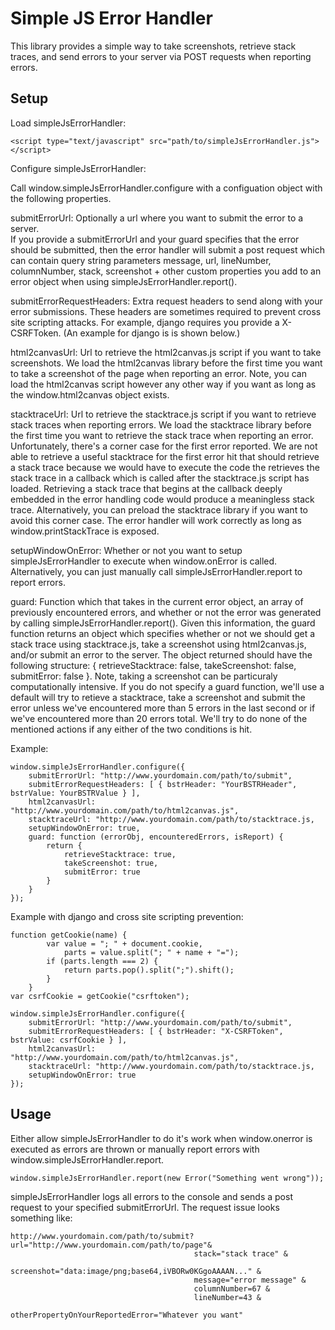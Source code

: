 Simple JS Error Handler
======================
This library provides a simple way to take screenshots, retrieve stack traces, and send errors to your server via POST requests when reporting errors.

## Setup

Load simpleJsErrorHandler:
```
<script type="text/javascript" src="path/to/simpleJsErrorHandler.js"></script>
```

Configure simpleJsErrorHandler:

Call window.simpleJsErrorHandler.configure with a configuation object with the following properties.

submitErrorUrl: 				Optionally a url where you want to submit the error to a server.  
 								If you provide a submitErrorUrl and your guard specifies that the 
 								error should be submitted, then the error handler will submit a post 
 								request which can contain query string parameters message, url, 
 								lineNumber, columnNumber, stack, screenshot + other custom properties 
 								you add to an error object when using simpleJsErrorHandler.report().
 	
 submitErrorRequestHeaders: 	Extra request headers to send along with your error submissions.  These
                                headers are sometimes required to prevent cross site scripting attacks.  For
                                example, django requires you provide a X-CSRFToken.  (An example for django is
                                is shown below.)
 
 html2canvasUrl: 				Url to retrieve the html2canvas.js script if you want to take screenshots.
 								We load the html2canvas library before the first time you want to take a 
 								screenshot of the page when reporting an error.  Note, you can load
 								the html2canvas script however any other way if you want as long as the
 								window.html2canvas object exists.
 
 stacktraceUrl: 				Url to retrieve the stacktrace.js script if you want to retrieve stack traces
 								when reporting errors.  We load the stacktrace library before the first time 
 								you want to retrieve the stack trace when reporting an error.  Unfortunately,
 								there's a corner case for the first error reported.  We are not able to retrieve
 								a useful stacktrace for the first error hit that should retrieve a stack trace
 								because we would have to execute the code the retrieves the stack trace in a callback
 								which is called after the stacktrace.js script has loaded.  Retrieving a stack trace
 								that begins at the callback deeply embedded in the error handling code would produce 
 								a meaningless stack trace.  Alternatively, you can preload the stacktrace library
 								if you want to avoid this corner case.  The error handler will work correctly as long
 								as window.printStackTrace is exposed.
 
 setupWindowOnError: 			Whether or not you want to setup simpleJsErrorHandler to execute when window.onError
 								is called.  Alternatively, you can just manually call simpleJsErrorHandler.report to 
 								report errors.
 
 guard: 						Function which that takes in the current error object, an array of previously encountered errors, and whether or 
          						not the error was generated by calling simpleJsErrorHandler.report().  Given this information, the guard function returns
          						an object which specifies whether or not we should get a stack trace using stacktrace.js, take a screenshot using
          						html2canvas.js, and/or submit an error to the server.  The object returned should have the following structure:
          						{ retrieveStacktrace: false, takeScreenshot: false, submitError: false }.  Note, taking a screenshot can be 
          						particuraly computationally intensive.  If you do not specify a guard function, we'll use a default will try to 
          						retieve a stacktrace, take a screenshot and submit the error unless we've encountered more than 5 errors in the 
          						last second or if we've encountered more than 20 errors total.  We'll try to do none of the mentioned actions if 
          						any either of the two conditions is hit.


Example:

```
window.simpleJsErrorHandler.configure({ 
	submitErrorUrl: "http://www.yourdomain.com/path/to/submit",
	submitErrorRequestHeaders: [ { bstrHeader: "YourBSTRHeader", bstrValue: YourBSTRValue } ],
	html2canvasUrl: "http://www.yourdomain.com/path/to/html2canvas.js",
	stacktraceUrl: "http://www.yourdomain.com/path/to/stacktrace.js,
	setupWindowOnError: true,
    guard: function (errorObj, encounteredErrors, isReport) {
        return {
            retrieveStacktrace: true,
            takeScreenshot: true,
            submitError: true
		}
	}
});
```

Example with django and cross site scripting prevention:
```
function getCookie(name) {
	    var value = "; " + document.cookie,
	        parts = value.split("; " + name + "=");
	    if (parts.length === 2) {
	        return parts.pop().split(";").shift();
	    }
	}
var csrfCookie = getCookie("csrftoken");

window.simpleJsErrorHandler.configure({ 
	submitErrorUrl: "http://www.yourdomain.com/path/to/submit",
    submitErrorRequestHeaders: [ { bstrHeader: "X-CSRFToken", bstrValue: csrfCookie } ],
	html2canvasUrl: "http://www.yourdomain.com/path/to/html2canvas.js",
	stacktraceUrl: "http://www.yourdomain.com/path/to/stacktrace.js,
	setupWindowOnError: true
});
```

## Usage

Either allow simpleJsErrorHandler to do it's work when window.onerror is executed as errors are thrown or manually report errors with 
window.simpleJsErrorHandler.report.

```
window.simpleJsErrorHandler.report(new Error("Something went wrong"));
```

simpleJsErrorHandler logs all errors to the console and sends a post request to your specified submitErrorUrl.  The request issue looks
something like:

```
http://www.yourdomain.com/path/to/submit?url="http://www.yourdomain.com/path/to/page"&
                                         stack="stack trace" &
                                         screenshot="data:image/png;base64,iVBORw0KGgoAAAAN..." &
                                         message="error message" &
                                         columnNumber=67 &
                                         lineNumber=43 &
                                         otherPropertyOnYourReportedError="Whatever you want"
```
